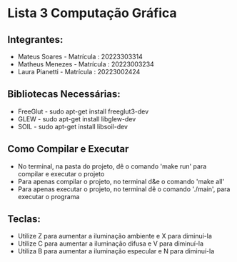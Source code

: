 # Lista 3 Computação Gráfica

## Integrantes:
- Mateus  Soares  - Matrícula : 20223303314
- Matheus Menezes - Matrícula : 20223003234
- Laura Pianetti  - Matrícula : 20223002424


## Bibliotecas Necessárias:
- FreeGlut  - sudo apt-get install freeglut3-dev
- GLEW      - sudo apt-get install libglew-dev
- SOIL      - sudo apt-get install libsoil-dev

## Como Compilar e Executar
- No terminal, na pasta do projeto, dê o comando 'make run' para compilar e executar o projeto
- Para apenas compilar o projeto, no terminal d&e o comando 'make all'
- Para apenas executar o projeto, no terminal dê o comando './main', para executar o programa

## Teclas:
- Utilize Z para aumentar a iluminação ambiente e X para diminuí-la
- Utilize C para aumentar a iluminação difusa e V para diminuí-la
- Utiliza B para aumentar a iluminação especular e N para diminuí-la